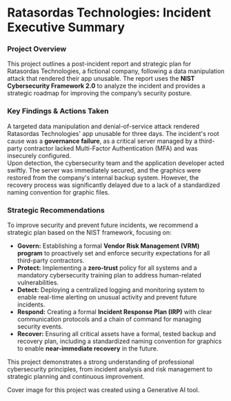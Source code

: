 # **Ratasordas Technologies: Incident Executive Summary**

### **Project Overview**

This project outlines a post-incident report and strategic plan for Ratasordas Technologies, a fictional company, following a data manipulation attack that rendered their app unusable. The report uses the **NIST Cybersecurity Framework 2.0** to analyze the incident and provides a strategic roadmap for improving the company’s security posture.

### **Key Findings & Actions Taken**

A targeted data manipulation and denial-of-service attack rendered Ratasordas Technologies' app unusable for three days. The incident's root cause was a **governance failure**, as a critical server managed by a third-party contractor lacked Multi-Factor Authentication (MFA) and was insecurely configured.  
Upon detection, the cybersecurity team and the application developer acted swiftly. The server was immediately secured, and the graphics were restored from the company's internal backup system. However, the recovery process was significantly delayed due to a lack of a standardized naming convention for graphic files.

### **Strategic Recommendations**

To improve security and prevent future incidents, we recommend a strategic plan based on the NIST framework, focusing on:

* **Govern:** Establishing a formal **Vendor Risk Management (VRM) program** to proactively set and enforce security expectations for all third-party contractors.  
* **Protect:** Implementing a **zero-trust** policy for all systems and a mandatory cybersecurity training plan to address human-related vulnerabilities.  
* **Detect:** Deploying a centralized logging and monitoring system to enable real-time alerting on unusual activity and prevent future incidents.  
* **Respond:** Creating a formal **Incident Response Plan (IRP)** with clear communication protocols and a chain of command for managing security events.  
* **Recover:** Ensuring all critical assets have a formal, tested backup and recovery plan, including a standardized naming convention for graphics to enable **near-immediate recovery** in the future.

This project demonstrates a strong understanding of professional cybersecurity principles, from incident analysis and risk management to strategic planning and continuous improvement.

Cover image for this project was created using a Generative AI tool.
